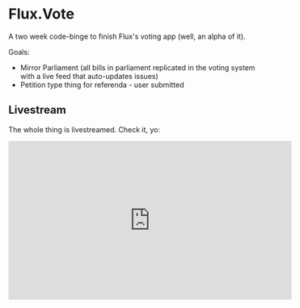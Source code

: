 # Flux.Vote

A two week code-binge to finish Flux's voting app (well, an alpha of it).

Goals:
* Mirror Parliament (all bills in parliament replicated in the voting system with a live feed that auto-updates issues)
* Petition type thing for referenda - user submitted

## Livestream

The whole thing is livestreamed. Check it, yo:

<iframe width="560" height="315" src="https://www.youtube.com/embed/86_8cWFlDRU" frameborder="0" allow="accelerometer; autoplay; encrypted-media; gyroscope; picture-in-picture" allowfullscreen></iframe>
